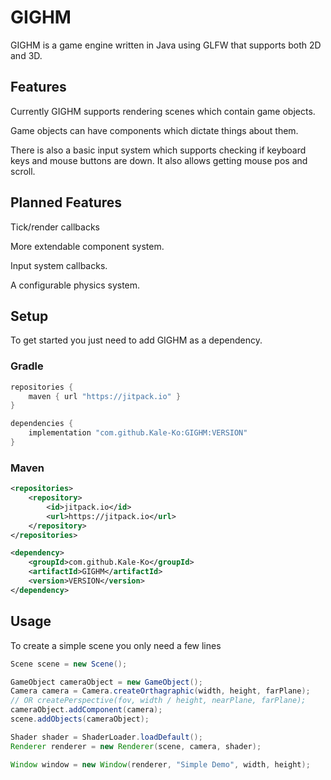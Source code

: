 # GIGHM

GIGHM is a game engine written in Java using GLFW that supports both 2D and 3D.

## Features

Currently GIGHM supports rendering scenes which contain game objects.

Game objects can have components which dictate things about them.

There is also a basic input system which supports checking if keyboard keys and mouse buttons are down. It also allows getting mouse pos and scroll.

## Planned Features

Tick/render callbacks

More extendable component system.

Input system callbacks.

A configurable physics system.

## Setup

To get started you just need to add GIGHM as a dependency.

### Gradle

```gradle
repositories {
    maven { url "https://jitpack.io" }
}
```

```gradle
dependencies {
    implementation "com.github.Kale-Ko:GIGHM:VERSION"
}
```

### Maven

```xml
<repositories>
    <repository>
        <id>jitpack.io</id>
        <url>https://jitpack.io</url>
    </repository>
</repositories>
```

```xml
<dependency>
    <groupId>com.github.Kale-Ko</groupId>
    <artifactId>GIGHM</artifactId>
    <version>VERSION</version>
</dependency>
```

## Usage

To create a simple scene you only need a few lines

```java
Scene scene = new Scene();

GameObject cameraObject = new GameObject();
Camera camera = Camera.createOrthagraphic(width, height, farPlane); 
// OR createPerspective(fov, width / height, nearPlane, farPlane);
cameraObject.addComponent(camera);
scene.addObjects(cameraObject);

Shader shader = ShaderLoader.loadDefault();
Renderer renderer = new Renderer(scene, camera, shader);

Window window = new Window(renderer, "Simple Demo", width, height);
```
